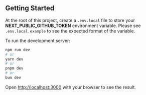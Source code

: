 ## Getting Started

At the root of this project, create a `.env.local` file to store your **NEXT_PUBLIC_GITHUB_TOKEN** environment variable. Please see `.env.local.example` to see the expected format of the variable.

To run the development server:

```bash
npm run dev
# or
yarn dev
# or
pnpm dev
# or
bun dev
```

Open [http://localhost:3000](http://localhost:3000) with your browser to see the result.
